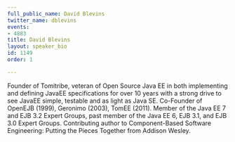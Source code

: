 ```yaml
---
full_public_name: David Blevins
twitter_name: dblevins
events:
- 4883
title: David Blevins
layout: speaker_bio
id: 1149
order: 1

---
```

Founder of Tomitribe, veteran of Open Source Java EE in both implementing and defining JavaEE specifications for over 10 years with a strong drive to see JavaEE simple, testable and as light as Java SE. Co-Founder of OpenEJB (1999), Geronimo (2003), TomEE (2011). Member of the Java EE 7 and EJB 3.2 Expert Groups, past member of the Java EE 6, EJB 3.1, and EJB 3.0 Expert Groups. Contributing author to Component-Based Software Engineering: Putting the Pieces Together from Addison Wesley.